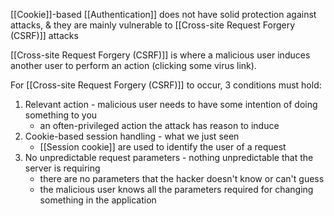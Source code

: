 [[Cookie]]-based [[Authentication]] does not have solid protection against attacks, & they are mainly vulnerable to [[Cross-site Request Forgery (CSRF)]] attacks

[[Cross-site Request Forgery (CSRF)]] is where a malicious user induces another user to perform an action (clicking some virus link).

For [[Cross-site Request Forgery (CSRF)]] to occur, 3 conditions must hold:
1. Relevant action - malicious user needs to have some intention of doing something to you
	- an often-privileged action the attack has reason to induce
2. Cookie-based session handling - what we just seen
	- [[Session cookie]] are used to identify the user of a request
3. No unpredictable request parameters - nothing unpredictable that the server is requiring
	- there are no parameters that the hacker doesn't know or can't guess
	- the malicious user knows all the parameters required for changing something in the application